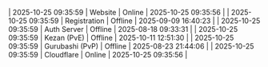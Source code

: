 | 2025-10-25 09:35:59 | Website | Online | 2025-10-25 09:35:56 |
| 2025-10-25 09:35:59 | Registration | Offline | 2025-09-09 16:40:23 |
| 2025-10-25 09:35:59 | Auth Server | Offline | 2025-08-18 09:33:31 |
| 2025-10-25 09:35:59 | Kezan (PvE) | Offline | 2025-10-11 12:51:30 |
| 2025-10-25 09:35:59 | Gurubashi (PvP) | Offline | 2025-08-23 21:44:06 |
| 2025-10-25 09:35:59 | Cloudflare | Online | 2025-10-25 09:35:56 |
